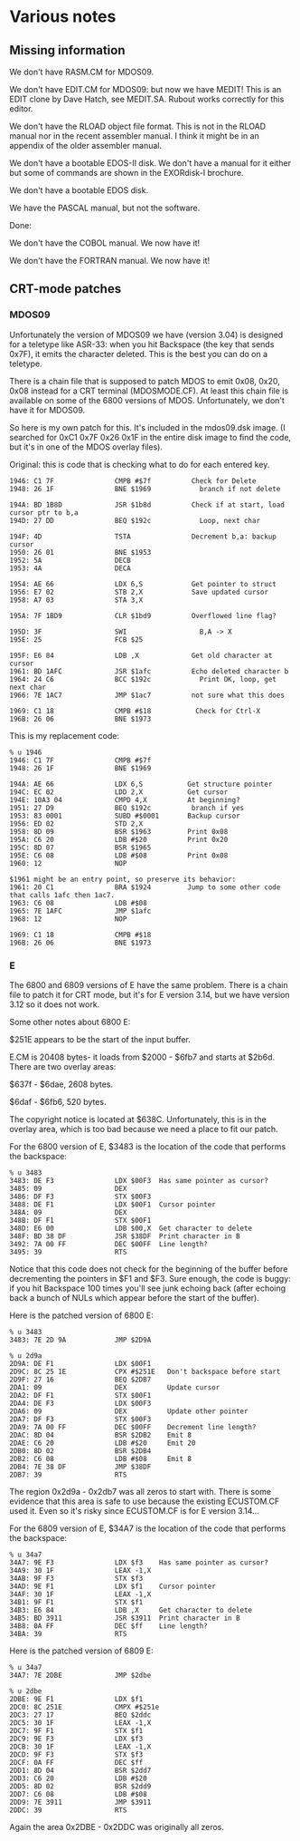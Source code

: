# Various notes

## Missing information

We don't have RASM.CM for MDOS09.

We don't have EDIT.CM for MDOS09: but now we have MEDIT!  This is an EDIT
clone by Dave Hatch, see MEDIT.SA.  Rubout works correctly for this editor.

We don't have the RLOAD object file format.  This is not in the RLOAD manual
nor in the recent assembler manual.  I think it might be in an appendix of
the older assembler manual.

We don't have a bootable EDOS-II disk.  We don't have a manual for it
either but some of commands are shown in the EXORdisk-I brochure.

We don't have a bootable EDOS disk.

We have the PASCAL manual, but not the software.

Done:

We don't have the COBOL manual.  We now have it!

We don't have the FORTRAN manual.  We now have it!

## CRT-mode patches

### MDOS09

Unfortunately the version of MDOS09 we have (version 3.04) is designed for a
teletype like ASR-33: when you hit Backspace (the key that sends
0x7F), it emits the character deleted.  This is the best you can do on a
teletype.

There is a chain file that is supposed to patch MDOS to emit 0x08, 0x20,
0x08 instead for a CRT terminal (MDOSMODE.CF).  At least this chain file is
available on some of the 6800 versions of MDOS.  Unfortunately, we don't
have it for MDOS09.

So here is  my own patch for this.  It's included in the mdos09.dsk image. 
(I searched for 0xC1 0x7F 0x26 0x1F in the entire disk image to find the
code, but it's in one of the MDOS overlay files).

Original:  this is code that is checking what to do for each entered key.

~~~
1946: C1 7F               CMPB #$7f          Check for Delete
1948: 26 1F               BNE $1969            branch if not delete

194A: BD 1B8D             JSR $1b8d          Check if at start, load cursor ptr to b,a
194D: 27 DD               BEQ $192c            Loop, next char

194F: 4D                  TSTA               Decrement b,a: backup cursor
1950: 26 01               BNE $1953
1952: 5A                  DECB 
1953: 4A                  DECA 

1954: AE 66               LDX 6,S            Get pointer to struct
1956: E7 02               STB 2,X            Save updated cursor
1958: A7 03               STA 3,X

195A: 7F 1BD9             CLR $1bd9          Overflowed line flag?

195D: 3F                  SWI                  B,A -> X
195E: 25                  FCB $25

195F: E6 84               LDB ,X             Get old character at cursor
1961: BD 1AFC             JSR $1afc          Echo deleted character b
1964: 24 C6               BCC $192c            Print OK, loop, get next char
1966: 7E 1AC7             JMP $1ac7          not sure what this does

1969: C1 18               CMPB #$18           Check for Ctrl-X
196B: 26 06               BNE $1973
~~~

This is my replacement code:

~~~
% u 1946
1946: C1 7F               CMPB #$7f
1948: 26 1F               BNE $1969

194A: AE 66               LDX 6,S           Get structure pointer
194C: EC 02               LDD 2,X           Get cursor
194E: 10A3 04             CMPD 4,X          At beginning?
1951: 27 D9               BEQ $192c          branch if yes
1953: 83 0001             SUBD #$0001       Backup cursor
1956: ED 02               STD 2,X
1958: 8D 09               BSR $1963         Print 0x08
195A: C6 20               LDB #$20          Print 0x20
195C: 8D 07               BSR $1965
195E: C6 08               LDB #$08          Print 0x08
1960: 12                  NOP 

$1961 might be an entry point, so preserve its behavior:
1961: 20 C1               BRA $1924         Jump to some other code that calls 1afc then 1ac7.
1963: C6 08               LDB #$08
1965: 7E 1AFC             JMP $1afc
1968: 12                  NOP 

1969: C1 18               CMPB #$18
196B: 26 06               BNE $1973
~~~

### E

The 6800 and 6809 versions of E have the same problem.  There is a chain
file to patch it for CRT mode, but it's for E version 3.14, but we have
version 3.12 so it does not work.

Some other notes about 6800 E:

$251E appears to be the start of the input buffer.

E.CM is 20408 bytes- it loads from $2000 - $6fb7 and starts at $2b6d.
There are two overlay areas:

$637f - $6dae, 2608 bytes.

$6daf - $6fb6, 520 bytes.

The copyright notice is located at $638C.  Unfortunately, this is in the
overlay area, which is too bad because we need a place to fit our patch.

For the 6800 version of E, $3483 is the location of the code that performs
the backspace:

~~~
% u 3483
3483: DE F3               LDX $00F3  Has same pointer as cursor?
3485: 09                  DEX
3486: DF F3               STX $00F3
3488: DE F1               LDX $00F1  Cursor pointer
348A: 09                  DEX
348B: DF F1               STX $00F1
348D: E6 00               LDB $00,X  Get character to delete
348F: BD 38 DF            JSR $38DF  Print character in B
3492: 7A 00 FF            DEC $00FF  Line length?
3495: 39                  RTS
~~~

Notice that this code does not check for the beginning of the buffer before
decrementing the pointers in $F1 and $F3.  Sure enough, the code is buggy:
if you hit Backspace 100 times you'll see junk echoing back (after echoing
back a bunch of NULs which appear before the start of the buffer).

Here is the patched version of 6800 E:

~~~
% u 3483
3483: 7E 2D 9A            JMP $2D9A

% u 2d9a
2D9A: DE F1               LDX $00F1
2D9C: 8C 25 1E            CPX #$251E   Don't backspace before start
2D9F: 27 16               BEQ $2DB7
2DA1: 09                  DEX          Update cursor
2DA2: DF F1               STX $00F1
2DA4: DE F3               LDX $00F3
2DA6: 09                  DEX          Update other pointer
2DA7: DF F3               STX $00F3
2DA9: 7A 00 FF            DEC $00FF    Decrement line length?
2DAC: 8D 04               BSR $2DB2    Emit 8
2DAE: C6 20               LDB #$20     Emit 20
2DB0: 8D 02               BSR $2DB4
2DB2: C6 08               LDB #$08     Emit 8
2DB4: 7E 38 DF            JMP $38DF
2DB7: 39                  RTS
~~~

The region 0x2d9a - 0x2db7 was all zeros to start with.  There is some
evidence that this area is safe to use because the existing ECUSTOM.CF used
it.  Even so it's risky since ECUSTOM.CF is for E version 3.14...

For the 6809 version of E, $34A7 is the location of the code that performs
the backspace:

~~~
% u 34a7
34A7: 9E F3               LDX $f3    Has same pointer as cursor?
34A9: 30 1F               LEAX -1,X
34AB: 9F F3               STX $f3
34AD: 9E F1               LDX $f1    Cursor pointer
34AF: 30 1F               LEAX -1,X
34B1: 9F F1               STX $f1
34B3: E6 84               LDB ,X     Get character to delete
34B5: BD 3911             JSR $3911  Print character in B
34B8: 0A FF               DEC $ff    Line length?
34BA: 39                  RTS 
~~~

Here is the patched version of 6809 E:

~~~
% u 34a7
34A7: 7E 2DBE             JMP $2dbe

% u 2dbe
2DBE: 9E F1               LDX $f1
2DC0: 8C 251E             CMPX #$251e
2DC3: 27 17               BEQ $2ddc
2DC5: 30 1F               LEAX -1,X
2DC7: 9F F1               STX $f1
2DC9: 9E F3               LDX $f3
2DCB: 30 1F               LEAX -1,X
2DCD: 9F F3               STX $f3
2DCF: 0A FF               DEC $ff
2DD1: 8D 04               BSR $2dd7
2DD3: C6 20               LDB #$20
2DD5: 8D 02               BSR $2dd9
2DD7: C6 08               LDB #$08
2DD9: 7E 3911             JMP $3911
2DDC: 39                  RTS 
~~~

Again the area 0x2DBE - 0x2DDC was originally all zeros.
